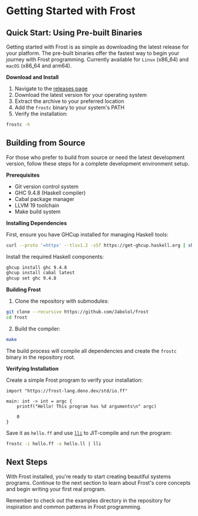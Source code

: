 # Getting Started with Frost

## Quick Start: Using Pre-built Binaries

Getting started with Frost is as simple as downloading the latest release for
your platform. The pre-built binaries offer the fastest way to begin your
journey with Frost programming. Currently available for `Linux` (x86_64) and
`macOS` (x86_64 and arm64).

**Download and Install**

1. Navigate to the [releases page](https://github.com/Jabolol/frost/releases/)
2. Download the latest version for your operating system
3. Extract the archive to your preferred location
4. Add the `frostc` binary to your system's PATH
5. Verify the installation:

```bash
frostc -h
```

## Building from Source

For those who prefer to build from source or need the latest development
version, follow these steps for a complete development environment setup.

**Prerequisites**

- Git version control system
- GHC 9.4.8 (Haskell compiler)
- Cabal package manager
- LLVM 19 toolchain
- Make build system

**Installing Dependencies**

First, ensure you have GHCup installed for managing Haskell tools:

```bash
curl --proto '=https' --tlsv1.2 -sSf https://get-ghcup.haskell.org | sh
```

Install the required Haskell components:

```bash
ghcup install ghc 9.4.8
ghcup install cabal latest
ghcup set ghc 9.4.8
```

**Building Frost**

1. Clone the repository with submodules:

```bash
git clone --recursive https://github.com/Jabolol/frost
cd frost
```

2. Build the compiler:

```bash
make
```

The build process will compile all dependencies and create the `frostc` binary
in the repository root.

**Verifying Installation**

Create a simple Frost program to verify your installation:

```frost
import "https://frost-lang.deno.dev/std/io.ff"

main: int -> int = argc {
    printf("Hello! This program has %d arguments\n" argc)

    0
}
```

Save it as `hello.ff` and use
[`lli`](https://llvm.org/docs/CommandGuide/lli.html) to JIT-compile and run the
program:

```bash
frostc -i hello.ff -o hello.ll | lli
```

## Next Steps

With Frost installed, you're ready to start creating beautiful systems programs.
Continue to the next section to learn about Frost's core concepts and begin
writing your first real program.

Remember to check out the examples directory in the repository for inspiration
and common patterns in Frost programming.
